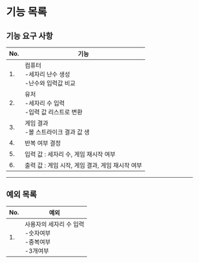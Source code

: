 # 기능 목록
## 기능 요구 사항
| No. | 기능                                 |
|-----|------------------------------------|
| 1.  | 컴퓨터<br/>-세자리 난수 생성<br/>-난수와 입력값 비교 |
| 2.  | 유저<br/>-세자리 수 입력<br/>-입력 값 리스트로 변환 |
| 3.  | 게임 결과<br/>-볼 스트라이크 결과 값 생          |
| 4.  | 반복 여부 결정                           |
| 5.  | 입력 값 : 세자리 수, 게임 재시작 여부            |
| 6.  | 출력 값 : 게임 시작, 게임 결과, 게임 재시작 여부      | 

***
## 예외 목록
| No. | 예외                                         |
|-----|--------------------------------------------|
| 1.  | 사용자의 세자리 수 입력<br/>-숫자여부<br/>-중복여부<br/>-3개여부 |